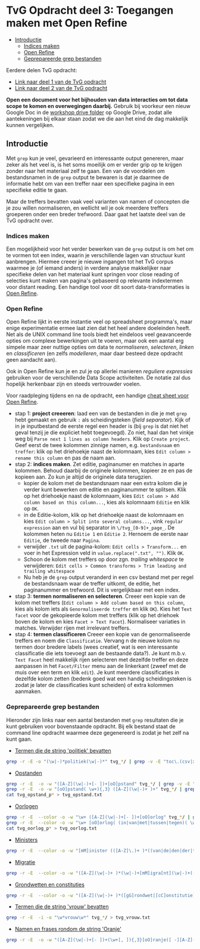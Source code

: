 # TvG Opdracht deel 3: Toegangen maken met Open Refine

+ [Introductie](#intro)
    + [Indices maken](#intro-indices)
    + [Open Refine](#open-refine)
    + [Geprepareerde grep bestanden](#prepared-data)

Eerdere delen TvG opdracht:

+ [Link naar deel 1 van de TvG opdracht](tvg_opdracht1.md)
+ [Link naar deel 2 van de TvG opdracht](tvg_opdracht2.md)

**Open een document voor het bijhouden van data interacties om tot data scope te komen en overwegingen daarbij.** Gebruik bij voorkeur een nieuw Google Doc in de [workshop drive folder](https://drive.google.com/drive/folders/1R8Rex2v0YwfWhW8omEp0esqBkdX_Ymhr) op Google Drive, zodat alle aantekeningen bij elkaar staan zodat we die aan het eind de dag makkelijk kunnen vergelijken. 

<a name="intro-indices"></a>
## Introductie

Met `grep` kun je veel, gevarieerd en interessante output genereren, maar zeker als het veel is, is het soms moeilijk om er verder grip op te krijgen zonder naar het materiaal zelf te gaan. Een van de voordelen om bestandsnamen in de `grep` output te bewaren is dat je daarmee de informatie hebt om van een treffer naar een specifieke pagina in een specifieke editie te gaan. 

Maar de treffers bevatten vaak veel varianten van namen of concepten die je zou willen normaliseren, en wellicht wil je ook meerdere treffers groeperen onder een breder trefwoord. Daar gaat het laatste deel van de TvG opdracht over.

<a name="intro-indices"></a>
### Indices maken

Een mogelijkheid voor het verder bewerken van de `grep` output is om het om te vormen tot een index, waarin je verschillende lagen van structuur kunt aanbrengen. Hiermee creeer je nieuwe ingangen tot het TvG corpus waarmee je (of iemand anders) in verdere analyse makkelijker naar specifieke delen van het materiaal kunt springen voor close reading of selecties kunt maken van pagina's gebaseerd op relevante indextermen voor distant reading. Een handige tool voor dit soort data-transformaties is [Open Refine](http://openrefine.org/).

<a name="open-refine"></a>
### Open Refine

Open Refine lijkt in eerste instantie veel op spreadsheet programma's, maar enige experimentatie ermee laat zien dat het heel andere doeleinden heeft. Net als de UNIX command line tools biedt het eindeloos veel geavanceerde opties om complexe bewerkingen uit te voeren, maar ook een aantal erg simpele maar zeer nuttige opties om data te *normaliseren*, *selecteren*, *linken* en *classificeren* (en zelfs *modelleren*, maar daar besteed deze opdracht geen aandacht aan). 

Ook in Open Refine kun je en zul je op allerlei manieren *reguliere expressies* gebruiken voor de verschillende Data Scope activiteiten. De notatie zal dus hopelijk herkenbaar zijn en steeds vertrouwder voelen. 

Voor raadpleging tijdens en na de opdracht, een handige [cheat sheet voor Open Refine](https://github.com/OpenRefine/OpenRefine/wiki/General-Refine-Expression-Language).

+ stap 1: **project creeeren**: laad een van de bestanden in die je met `grep` hebt gemaakt en gebruik `:` als scheidingsteken (*field separator*). Kijk of in je inputbestand de eerste regel een header is (bij `grep` is dat niet het geval tenzij je die expliciet hebt toegevoegd). Zo niet, haal dan het vinkje weg bij `Parse next 1 lines as column headers`. Klik op `Create project`. Geef eerst de twee kolommen zinnige namen, e.g. `bestandsnaam` en `treffer`: klik op het driehoekje naast de kolomnaam, kies `Edit column > rename this column` en pas de naam aan.
+ stap 2: **indices maken**. Zet editie, paginanumer en matches in aparte kolommen. Behoud daarbij de originele kolommen, kopieer ze en pas de kopieen aan. Zo kun je altijd de originele data terugzien.
    + kopier de kolom met de bestandsnaam naar een extra kolom die je verder kunt bewerken om editie en paginanummer te splitsen. Klik op het driehoekje naast de kolomnaam, kies `Edit column > Add column based on this column...`, kies als kolomnaam `Editie` en klik op `OK`.
    + in de Editie-kolom, klik op het driehoekje naast de kolomnaam en kies `Edit column > Split into several columns...`, vink `regular expression` aan en vul bij separator in `\/tvg_[0-9]+_page_`. De kolommen heten nu `Editie 1` en `Editie 2`. Hernoem de eerste naar `Editie`, de tweede naar `Pagina`.
    + verwijder `.txt` uit de pagina-kolom: `Edit cells > Transform...` en voer in het Expression veld in `value.replace(".txt", "")`. Klik `OK`.
    + Schoon de kolom met treffers op door zgn. *trailing whitespace* te verwijderen: `Edit cells > Common transforms > Trim leading and trailing whitespace`
    + Nu heb je de `grep` output veranderd in een csv bestand met per regel de bestandsnaam waar de treffer uitkomt, de editie, het paginanummer en trefwoord. Dit is vergelijkbaar met een index.
+ stap 3: **termen normaliseren en selecteren**. Creeer een kopie van de kolom met treffers (`Edit column > Add column based on this column`, kies als kolom iets als `Genormaliseerde treffer` en klik `OK`). Kies het `Text facet` voor de gekopieerde kolom met treffers (klik op het driehoek boven de kolom en kies `Facet > Text Facet`). Normaliseer variaties in matches. Verwijder rijen met irrelevant treffers.
+ stap 4: **termen classificeren** Creeer een kopie van de genormaliseerde treffers en noem die `Classificatie`. Vervang n de nieuwe kolom nu termen door bredere labels (wees creatief, wat is een interessante classificatie die iets toevoegt aan de bestaande data?). Je kunt m.b.v. `Text Facet` heel makkelijk rijen selecteren met dezelfde treffer en deze aanpassen in het `Facet/Filter` menu aan de linkerkant (zweef met de muis over een term en klik `edit`). Je kunt meerdere classificaties in dezelfde kolom zetten (bedenk goed wat een handig scheidingsteken is zodat je later de classificaties kunt scheiden) of extra kolommen aanmaken.


<a name="prepared-data"></a>
### Geprepareerde grep bestanden

Hieronder zijn links naar een aantal bestanden met `grep` resultaten die je kunt gebruiken voor bovenstaande opdracht. Bij elk bestand staat de command line opdracht waarmee deze gegenereerd is zodat je het zelf na kunt gaan.

+ [Termen die de string 'politiek' bevatten](tvg_politiek.txt)

```bash
grep -r -E -o "(\w|-)*politiek(\w|-)*" tvg_*/ | grep -v -E "toc\.(csv|xml)" > tvg_politiek.txt
```

+ [Opstanden](tvg_opstand.txt)

```bash
grep -r -E  -o -w "([A-Z](\w|-)+[- ])+[oO]pstand" tvg_*/ | grep -v -E "toc\.(csv|xml)" > tvg_opstand_pre.txt
grep -r -E  -o -w "[oO]pstand( \w+){,3} ([A-Z](\w|-)+ )+" tvg_*/ | grep -v -E "toc\.(csv|xml)" > tvg_opstand_post.txt
cat tvg_opstand_p* > tvg_opstand.txt
```

+ [Oorlogen](tvg_oorlog.txt)

```bash
grep -r -E  --color -o -w "\w+ ([A-Z](\w|-)+[- ])+[oO]orlog" tvg_*/ | grep -v -E "toc\.(csv|xml)" > tvg_oorlog_pre.txt
grep -r -E  --color -o -w "\w+ [oO]orlog( (in|van|met|tussen|tegen)( \w+){,2}) ([A-Z](\w|-)+ )+" tvg_*/ | grep -v -E "toc\.(csv|xml)" > tvg_oorlog_post.txt
cat tvg_oorlog_p* > tvg_oorlog.txt
```

+ [Ministers](tvg_minister.txt)

```bash
grep -r -E  --color -o -w "[mM]inister (([A-Z]\.)+ )*((van|de|den|der|te) )*([A-Z](\w|-)+)( [A-Z](\w|-)+)*" tvg_*/ | grep -v -E "toc\.(csv|xml)" > ../tvg_minister.txt
```

+ [Migratie](tvg_migratie.txt)

```bash
grep -r -E  --color -o -w "([A-Z](\w|-)+ )*(\w|-)+[mM]igra[nt](\w|-)+(( \w+){,2}( [A-Z0-9](\w|-)+)+)*" tvg_*/ | grep -v -E "toc\.(csv|xml)" > tvg_migratie.txt
```

+ [Grondwetten en constituties](tvg_grondwet.txt)

```bash
grep -r -E  --color -o -w "([A-Z](\w|-)+ )*([gG]rondwet|[cC]onstitutie)( van ([A-Z0-9](\w|-)+ )*)*" tvg_*/ | grep -v -E "toc\.(csv|xml)" > tvg_grondwet.txt
```

+ [Termen die de string 'vrouw' bevatten](tvg_vrouw.txt)

```bash
grep -r -E  -i -o "\w*vrouw\w*" tvg_*/ > tvg_vrouw.txt
```

+ [Namen en frases rondom de string 'Oranje'](tvg_oranje.txt)

```bash
grep -r -E  -o -w "([A-Z](\w|-)+[- ])+(\w+[, ]){,3}[oO]ranje([ -][A-Z](\w|-)+)*" tvg_*/ | grep -v -E "toc\.(csv|xml)" > tvg_oranje.txt
```

